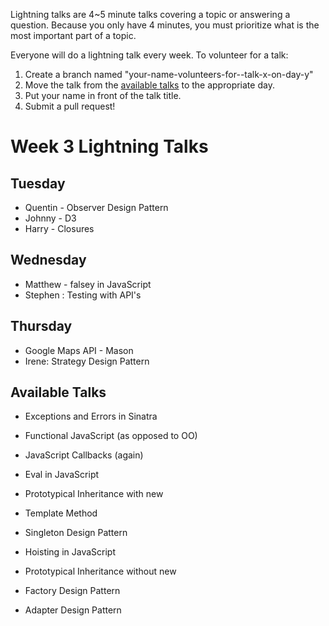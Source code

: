 Lightning talks are 4~5 minute talks covering a topic or answering a question.
Because you only have 4 minutes, you must prioritize what is the most important
part of a topic.

Everyone will do a lightning talk every week. To volunteer for a talk:

1. Create a branch named "your-name-volunteers-for--talk-x-on-day-y"
2. Move the talk from the [available talks](#availabl-talks) to the appropriate
   day.
3. Put your name in front of the talk title.
4. Submit a pull request!

# Week 3 Lightning Talks

## Tuesday

  *  Quentin - Observer Design Pattern
  *  Johnny - D3
  *  Harry - Closures

## Wednesday
  *  Matthew - falsey in JavaScript
  *  Stephen : Testing with API's

## Thursday
- Google Maps API - Mason
- Irene: Strategy Design Pattern

## Available Talks
  *  Exceptions and Errors in Sinatra
  *  Functional JavaScript (as opposed to OO)


  *  JavaScript Callbacks (again)

  *  Eval in JavaScript
  *  Prototypical Inheritance with new
  *  Template Method
  *  Singleton Design Pattern
  *  Hoisting in JavaScript
  *  Prototypical Inheritance without new

  *  Factory Design Pattern
  *  Adapter Design Pattern

